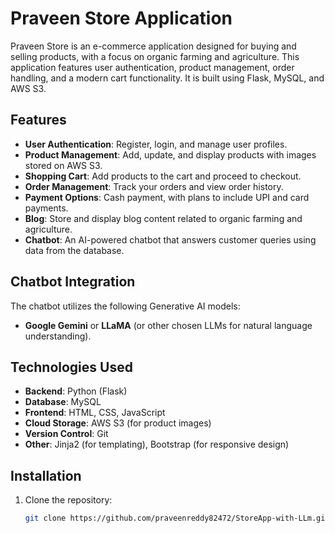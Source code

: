 # Praveen Store Application

Praveen Store is an e-commerce application designed for buying and selling products, with a focus on organic farming and agriculture. This application features user authentication, product management, order handling, and a modern cart functionality. It is built using Flask, MySQL, and AWS S3.

## Features

- **User Authentication**: Register, login, and manage user profiles.
- **Product Management**: Add, update, and display products with images stored on AWS S3.
- **Shopping Cart**: Add products to the cart and proceed to checkout.
- **Order Management**: Track your orders and view order history.
- **Payment Options**: Cash payment, with plans to include UPI and card payments.
- **Blog**: Store and display blog content related to organic farming and agriculture.
- **Chatbot**: An AI-powered chatbot that answers customer queries using data from the database.

## Chatbot Integration
The chatbot utilizes the following Generative AI models:
- **Google Gemini** or **LLaMA** (or other chosen LLMs for natural language understanding).


## Technologies Used

- **Backend**: Python (Flask)
- **Database**: MySQL
- **Frontend**: HTML, CSS, JavaScript
- **Cloud Storage**: AWS S3 (for product images)
- **Version Control**: Git
- **Other**: Jinja2 (for templating), Bootstrap (for responsive design)

## Installation

1. Clone the repository:
   ```bash
   git clone https://github.com/praveenreddy82472/StoreApp-with-LLm.git
